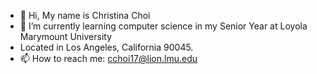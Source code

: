 - 👋 Hi, My name is Christina Choi
- 🌱 I’m currently learning computer science in my Senior Year at Loyola Marymount University
- Located in Los Angeles, California 90045.
- 📫 How to reach me: cchoi17@lion.lmu.edu

<!---
cchoi17/cchoi17 is a ✨ special ✨ repository because its `README.md` (this file) appears on your GitHub profile.
You can click the Preview link to take a look at your changes.
--->
